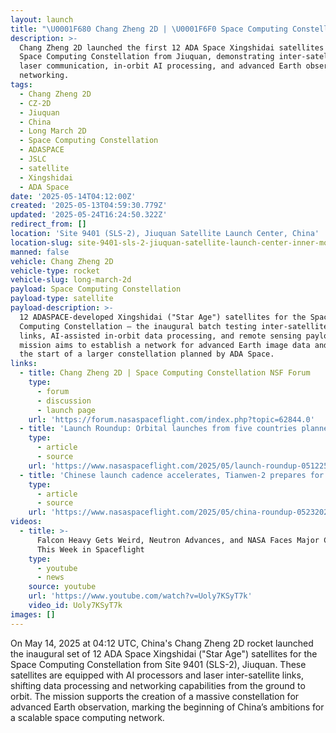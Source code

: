 ```yaml
---
layout: launch
title: "\U0001F680 Chang Zheng 2D | \U0001F6F0 Space Computing Constellation"
description: >-
  Chang Zheng 2D launched the first 12 ADA Space Xingshidai satellites for the
  Space Computing Constellation from Jiuquan, demonstrating inter-satellite
  laser communication, in-orbit AI processing, and advanced Earth observation
  networking.
tags:
  - Chang Zheng 2D
  - CZ-2D
  - Jiuquan
  - China
  - Long March 2D
  - Space Computing Constellation
  - ADASPACE
  - JSLC
  - satellite
  - Xingshidai
  - ADA Space
date: '2025-05-14T04:12:00Z'
created: '2025-05-13T04:59:30.779Z'
updated: '2025-05-24T16:24:50.322Z'
redirect_from: []
location: 'Site 9401 (SLS-2), Jiuquan Satellite Launch Center, China'
location-slug: site-9401-sls-2-jiuquan-satellite-launch-center-inner-mongolia-china
manned: false
vehicle: Chang Zheng 2D
vehicle-type: rocket
vehicle-slug: long-march-2d
payload: Space Computing Constellation
payload-type: satellite
payload-description: >-
  12 ADASPACE-developed Xingshidai ("Star Age") satellites for the Space
  Computing Constellation — the inaugural batch testing inter-satellite laser
  links, AI-assisted in-orbit data processing, and remote sensing payloads. The
  mission aims to establish a network for advanced Earth image data and marks
  the start of a larger constellation planned by ADA Space.
links:
  - title: Chang Zheng 2D | Space Computing Constellation NSF Forum
    type:
      - forum
      - discussion
      - launch page
    url: 'https://forum.nasaspaceflight.com/index.php?topic=62844.0'
  - title: 'Launch Roundup: Orbital launches from five countries planned'
    type:
      - article
      - source
    url: 'https://www.nasaspaceflight.com/2025/05/launch-roundup-051225/'
  - title: 'Chinese launch cadence accelerates, Tianwen-2 prepares for launch'
    type:
      - article
      - source
    url: 'https://www.nasaspaceflight.com/2025/05/china-roundup-05232025/'
videos:
  - title: >-
      Falcon Heavy Gets Weird, Neutron Advances, and NASA Faces Major Cuts |
      This Week in Spaceflight
    type:
      - youtube
      - news
    source: youtube
    url: 'https://www.youtube.com/watch?v=Uoly7KSyT7k'
    video_id: Uoly7KSyT7k
images: []
---
```

On May 14, 2025 at 04:12 UTC, China's Chang Zheng 2D rocket launched the inaugural set of 12 ADA Space Xingshidai ("Star Age") satellites for the Space Computing Constellation from Site 9401 (SLS-2), Jiuquan. These satellites are equipped with AI processors and laser inter-satellite links, shifting data processing and networking capabilities from the ground to orbit. The mission supports the creation of a massive constellation for advanced Earth observation, marking the beginning of China’s ambitions for a scalable space computing network.
